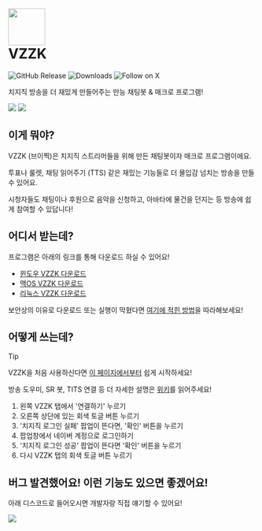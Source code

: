 

# <img src="https://i.imgur.com/25zrhS8.png" width="75" height="75"> <br/> VZZK
![GitHub Release](https://img.shields.io/github/v/release/auejin/vzzk-bot)
![Downloads](https://img.shields.io/badge/downloads-2.4K-blue)
![Follow on X](https://img.shields.io/twitter/follow/sardinevish)

치지직 방송을 더 재밌게 만들어주는 만능 채팅봇 & 매크로 프로그램!

![](https://i.imgur.com/ENX9xn2.gif)
![](https://i.imgur.com/RyyySM6.gif)

## 이게 뭐야?

VZZK (브이찍)은 치지직 스트리머들을 위해 만든 채팅봇이자 매크로 프로그램이에요.

투표나 룰렛, 채팅 읽어주기 (TTS) 같은 재밌는 기능들로 더 몰입감 넘치는 방송을 만들 수 있어요.

시청자들도 채팅이나 후원으로 음악을 신청하고, 아바타에 물건을 던지는 등 방송에 쉽게 참여할 수 있답니다!

## 어디서 받는데?

프로그램은 아래의 링크를 통해 다운로드 하실 수 있어요!
- [윈도우 VZZK 다운로드](https://storage.googleapis.com/vzzk/release/Vzzk_Windows.zip)
- [맥OS VZZK 다운로드](https://storage.googleapis.com/vzzk/release/Vzzk_Mac.tar.gz)
- [리눅스 VZZK 다운로드](https://storage.googleapis.com/vzzk/release/Vzzk_Ubuntu.tar.gz)

보안상의 이유로 다운로드 또는 실행이 막혔다면 [여기에 적힌 방법](https://github.com/auejin/vzzk-bot/wiki#%EB%B3%B4%EC%95%88-%EC%9D%B4%EC%8A%88-%ED%95%B4%EA%B2%B0%ED%95%98%EA%B8%B0)을 따라해보세요!

## 어떻게 쓰는데?

> [!TIP]
> VZZK을 처음 사용하신다면 [이 페이지에서부터](https://github.com/auejin/vzzk-bot/wiki/VZZK-%EC%B2%AB-%EC%82%AC%EC%9A%A9-%EB%B0%A9%EB%B2%95) 쉽게 시작하세요!
> 
> 방송 도우미, SR 봇, TITS 연결 등 더 자세한 설명은 [위키](https://github.com/auejin/vzzk-bot/wiki)를 읽어주세요!

1. 왼쪽 VZZK 탭에서 '연결하기' 누르기
2. 오른쪽 상단에 있는 회색 토글 버튼 누르기
3. '치지직 로그인 실패' 팝업이 뜬다면, '확인' 버튼을 누르기
4. 팝업창에서 네이버 계정으로 로그인하기
5. '치지직 로그인 성공' 팝업이 뜬다면 '확인' 버튼을 누르기
6. 다시 VZZK 탭의 회색 토글 버튼 누르기

## 버그 발견했어요! 이런 기능도 있으면 좋겠어요!

아래 디스코드로 들어오시면 개발자랑 직접 얘기할 수 있어요!

[![](https://dcbadge.limes.pink/api/server/HfycCNdUCF)](https://discord.gg/nej5zmZADX)
